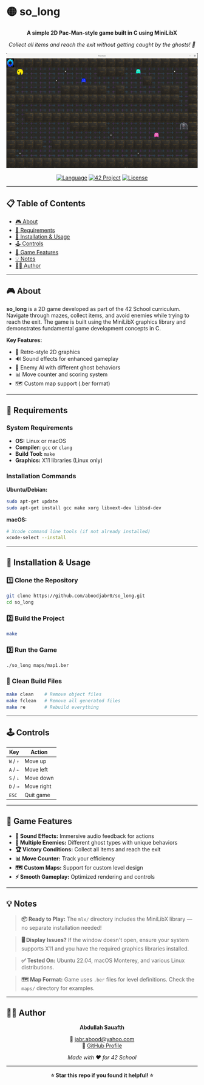# 🟡 so_long

<div align="center">

**A simple 2D Pac-Man-style game built in C using MiniLibX**

*Collect all items and reach the exit without getting caught by the ghosts! 👻*

![Gameplay Screenshot](assets/Gameplay.png)

[![Language](https://img.shields.io/badge/Language-C-blue.svg)](https://en.wikipedia.org/wiki/C_(programming_language))
[![42 Project](https://img.shields.io/badge/42-Project-000000.svg)](https://42.fr/)
[![License](https://img.shields.io/badge/License-MIT-green.svg)](LICENSE)

</div>

---

## 📋 Table of Contents

- [🎮 About](#-about)
- [🧰 Requirements](#-requirements)
- [🚀 Installation & Usage](#-installation--usage)
- [🕹️ Controls](#️-controls)
- [🎯 Game Features](#-game-features)
- [💡 Notes](#-notes)
- [👨‍💻 Author](#-author)

---

## 🎮 About

**so_long** is a 2D game developed as part of the 42 School curriculum. Navigate through mazes, collect items, and avoid enemies while trying to reach the exit. The game is built using the MiniLibX graphics library and demonstrates fundamental game development concepts in C.

**Key Features:**
- 🎨 Retro-style 2D graphics
- 🔊 Sound effects for enhanced gameplay
- 👻 Enemy AI with different ghost behaviors
- 📊 Move counter and scoring system
- 🗺️ Custom map support (.ber format)

---

## 🧰 Requirements

### System Requirements
- **OS:** Linux or macOS
- **Compiler:** `gcc` or `clang`
- **Build Tool:** `make`
- **Graphics:** X11 libraries (Linux only)

### Installation Commands

**Ubuntu/Debian:**
```bash
sudo apt-get update
sudo apt-get install gcc make xorg libxext-dev libbsd-dev
```

**macOS:**
```bash
# Xcode command line tools (if not already installed)
xcode-select --install
```

---

## 🚀 Installation & Usage

### 1️⃣ Clone the Repository
```bash
git clone https://github.com/aboodjabr0/so_long.git
cd so_long
```

### 2️⃣ Build the Project
```bash
make
```

### 3️⃣ Run the Game
```bash
./so_long maps/map1.ber
```

### 🧹 Clean Build Files
```bash
make clean    # Remove object files
make fclean   # Remove all generated files
make re       # Rebuild everything
```

---

## 🕹️ Controls

| Key | Action |
|-----|--------|
| `W` / `↑` | Move up |
| `A` / `←` | Move left |
| `S` / `↓` | Move down |
| `D` / `→` | Move right |
| `ESC` | Quit game |

---

## 🎯 Game Features

- **🎵 Sound Effects:** Immersive audio feedback for actions
- **👻 Multiple Enemies:** Different ghost types with unique behaviors
- **🏆 Victory Conditions:** Collect all items and reach the exit
- **📊 Move Counter:** Track your efficiency
- **🗺️ Custom Maps:** Support for custom level design
- **⚡ Smooth Gameplay:** Optimized rendering and controls

---

## 💡 Notes

> **📦 Ready to Play:** The `mlx/` directory includes the MiniLibX library — no separate installation needed!

> **🖥️ Display Issues?** If the window doesn't open, ensure your system supports X11 and you have the required graphics libraries installed.

> **✅ Tested On:** Ubuntu 22.04, macOS Monterey, and various Linux distributions.

> **🗺️ Map Format:** Game uses `.ber` files for level definitions. Check the `maps/` directory for examples.

---

## 👨‍💻 Author

<div align="center">

**Abdullah Sauafth**

📧 [jabr.abood@yahoo.com](mailto:jabr.abood@yahoo.com)  
🐙 [GitHub Profile](https://github.com/aboodjabr0)

*Made with ❤️ for 42 School*

</div>

---

<div align="center">

**⭐ Star this repo if you found it helpful! ⭐**

</div>
